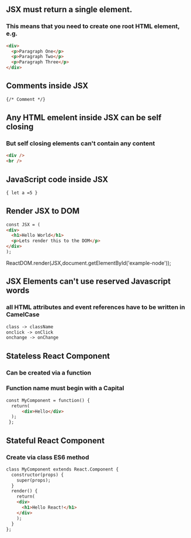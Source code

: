 ## JSX must return a single element. 
### This means that you need to create one root HTML element, e.g. <div>
```html
<div>
  <p>Paragraph One</p>
  <p>Paragraph Two</p>
  <p>Paragraph Three</p>
</div>
```
## Comments inside JSX
```html
{/* Comment */}
```
## Any HTML emelent inside JSX can be self closing
### But self closing elements can't contain any content

```html
<div />
<br />
```

## JavaScript code inside JSX
```html
{ let a =5 }
```
## Render JSX to DOM

```html
const JSX = (
<div>
  <h1>Hello World</h1>
  <p>Lets render this to the DOM</p>
</div>
);
```

ReactDOM.render(JSX,document.getElementById('example-node'));

## JSX Elements can't use reserved Javascript words
### all HTML attributes and event references have to be written in CamelCase

```html
class -> className
onclick -> onClick
onchange -> onChange
```

## Stateless React Component
### Can be created via a function
### Function name must begin with a Capital

```html
const MyComponent = function() {
  return(
      <div>Hello</div>
  );
 };
```
## Stateful React Component
### Create via class ES6 method
```html
class MyComponent extends React.Component {
  constructor(props) {
    super(props);
  }
  render() {
    return(
    <div>
      <h1>Hello React!</h1>
    </div>
    );
  }
};
```

